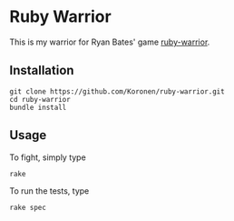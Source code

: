 # Ruby Warrior

This is my warrior for Ryan Bates' game [ruby-warrior](https://github.com/ryanb/ruby-warrior).

## Installation

    git clone https://github.com/Koronen/ruby-warrior.git
    cd ruby-warrior
    bundle install

## Usage

To fight, simply type

    rake

To run the tests, type

    rake spec
